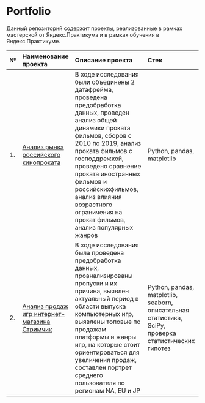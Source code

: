 # Portfolio
Данный репозиторий содержит проекты, реализованные в рамках мастерской от Яндекс.Практикума и в рамках обучения в Яндекс.Практикуме.

| №  | Наименование проекта  | Описание проекта | Стек |
|:-- |:----------------------|:--------------|:-------------|
| 1. |[Анализ рынка российского кинопроката](https://github.com/OK-Mage/yandex_practicum/tree/main/%D0%90%D0%BD%D0%B0%D0%BB%D0%B8%D0%B7%20%D1%80%D1%8B%D0%BD%D0%BA%D0%B0%20%D1%80%D0%BE%D1%81%D1%81%D0%B8%D0%B9%D1%81%D0%BA%D0%BE%D0%B3%D0%BE%20%D0%BA%D0%B8%D0%BD%D0%BE%D0%BF%D1%80%D0%BE%D0%BA%D0%B0%D1%82%D0%B0)|В ходе исследования были объединены 2 датафрейма, проведена предобработка данных, проведен анализ общей динамики проката фильмов, сборов с 2010 по 2019,  анализ проката фильмов с господдрежкой, проведено сравнение проката иностранных фильмов и российскихфильмов, анализ влияния возрастного ограничения на прокат фильмов, анализ популярных жанров |Python, pandas, matplotlib
| 2. |[Анализ продаж игр интернет-магазина Стримчик](https://github.com/OK-Mage/Portfolio/tree/main/%D0%98%D0%BD%D1%82%D0%B5%D1%80%D0%BD%D0%B5%D1%82-%D0%BC%D0%B0%D0%B3%D0%B0%D0%B7%D0%B8%D0%BD_%D0%BF%D1%80%D0%BE%D0%B4%D0%B0%D0%B6%D0%B8_%D0%B8%D0%B3%D1%80)|В ходе исследования была проведена предобработка данных, проанализированы пропуски и их причина, выявлен актуальный период в области выпуска компьютерных игр, выявлены топовые по продажам платформы и жанры игр, на  которые стоит ориентироваться для увеличения продаж, составлен портрет среднего пользователя по регионам NA, EU и JP |Python, pandas, matplotlib, seaborn, описательная статистика, SciPy, проверка статистических гипотез

